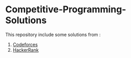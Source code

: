 # Competitive-Programming-Solutions

This repository include some solutions from :

1. [Codeforces](http://codeforces.com/)
2. [HackerRank](https://hackerrank.com/)
